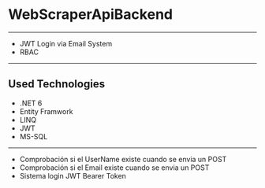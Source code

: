 # WebScraperApiBackend
---


- JWT Login via Email System
- RBAC 



--- 
## Used Technologies

- .NET 6
- Entity Framwork
- LINQ
- JWT
- MS-SQL


---

- Comprobación si el UserName existe cuando se envia un POST
- Comprobación si el Email existe cuando se envia un POST
- Sistema login JWT Bearer Token

